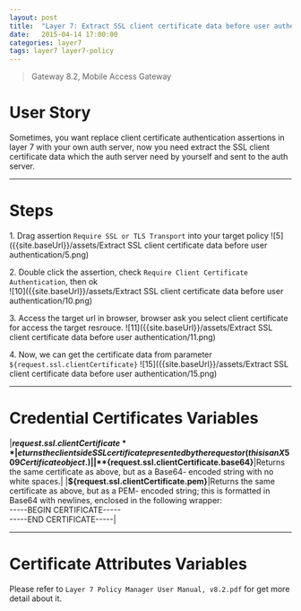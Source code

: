 ```yaml
---
layout: post
title:  "Layer 7: Extract SSL client certificate data before user authentication"
date:   2015-04-14 17:00:00
categories: layer7
tags: layer7 layer7-policy
---
```


>Gateway 8.2, Mobile Access Gateway

User Story
===

Sometimes, you want replace client certificate authentication assertions in layer 7 with your own auth server, now you need extract the SSL client certificate data which the auth server need by yourself and sent to the auth server.

---

Steps
===

1\. Drag assertion `Require SSL or TLS Transport` into your target policy
![5]({{site.baseUrl}}/assets/Extract SSL client certificate data before user authentication/5.png)

2\. Double click the assertion, check `Require Client Certificate Authentication`, then ok  
![10]({{site.baseUrl}}/assets/Extract SSL client certificate data before user authentication/10.png)

3\. Access the target url in browser, browser ask you select client certificate for access the target resrouce.
![11]({{site.baseUrl}}/assets/Extract SSL client certificate data before user authentication/11.png)

4\. Now, we can get the certificate data from parameter `${request.ssl.clientCertificate}`
![15]({{site.baseUrl}}/assets/Extract SSL client certificate data before user authentication/15.png)

---

Credential Certificates Variables
===

|**${request.ssl.clientCertificate}**|eturns the client side SSL certificate presented by the requestor (this is an X509Certificate object.)|
|**${request.ssl.clientCertificate.base64}**|Returns the same certificate as above, but as a Base64- encoded string with no white spaces.|
|**${request.ssl.clientCertificate.pem}**|Returns the same certificate as above, but as a PEM- encoded string; this is formatted in Base64 with newlines, enclosed in the following wrapper:<br/>-----BEGIN CERTIFICATE-----<br/> -----END CERTIFICATE-----|

---

Certificate Attributes Variables
===

Please refer to `Layer 7 Policy Manager User Manual, v8.2.pdf` for get more detail about it.
